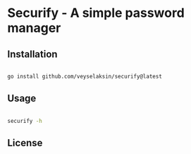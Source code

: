 # Securify - A simple password manager

## Installation

```bash

go install github.com/veyselaksin/securify@latest

```

## Usage

```bash

securify -h

```

## License

